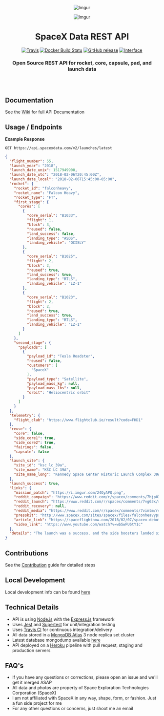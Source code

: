 <div align="center">

![Imgur](http://i.imgur.com/eL73Iit.png)

![Imgur](https://i.imgur.com/l0y1El1.jpg)

# SpaceX Data REST API

[![Travis](https://img.shields.io/travis/r-spacex/SpaceX-API.svg?style=flat-square)](https://travis-ci.org/r-spacex/SpaceX-API)
[![Docker Build Statu](https://img.shields.io/docker/build/jakewmeyer/spacex-api.svg?style=flat-square)](https://hub.docker.com/r/jakewmeyer/spacex-api/)
[![GitHub release](https://img.shields.io/github/release/r-spacex/SpaceX-API.svg?style=flat-square)]()
[![Interface](https://img.shields.io/badge/interface-REST-brightgreen.svg?style=flat-square)]()

### Open Source REST API for rocket, core, capsule, pad, and launch data
<br></br>

</div>

## Documentation
See the [Wiki](https://github.com/r-spacex/SpaceX-API/wiki) for full API Documentation

## Usage / Endpoints

**Example Response**

```http
GET https://api.spacexdata.com/v2/launches/latest
```

```json
{
  "flight_number": 55,
  "launch_year": "2018",
  "launch_date_unix": 1517949900,
  "launch_date_utc": "2018-02-06T20:45:00Z",
  "launch_date_local": "2018-02-06T15:45:00-05:00",
  "rocket": {
    "rocket_id": "falconheavy",
    "rocket_name": "Falcon Heavy",
    "rocket_type": "FT",
    "first_stage": {
      "cores": [
        {
          "core_serial": "B1033",
          "flight": 1,
          "block": 3,
          "reused": false,
          "land_success": false,
          "landing_type": "ASDS",
          "landing_vehicle": "OCISLY"
        },
        {
          "core_serial": "B1025",
          "flight": 2,
          "block": 2,
          "reused": true,
          "land_success": true,
          "landing_type": "RTLS",
          "landing_vehicle": "LZ-1"
        },
        {
          "core_serial": "B1023",
          "flight": 2,
          "block": 2,
          "reused": true,
          "land_success": true,
          "landing_type": "RTLS",
          "landing_vehicle": "LZ-1"
        }
      ]
    },
    "second_stage": {
      "payloads": [
        {
          "payload_id": "Tesla Roadster",
          "reused": false,
          "customers": [
            "SpaceX"
          ],
          "payload_type": "Satellite",
          "payload_mass_kg": null,
          "payload_mass_lbs": null,
          "orbit": "Heliocentric orbit"
        }
      ]
    }
  },
  "telemetry": {
    "flight_club": "https://www.flightclub.io/result?code=FHD1"
  },
  "reuse": {
    "core": false,
    "side_core1": true,
    "side_core2": true,
    "fairings": false,
    "capsule": false
  },
  "launch_site": {
    "site_id": "ksc_lc_39a",
    "site_name": "KSC LC 39A",
    "site_name_long": "Kennedy Space Center Historic Launch Complex 39A"
  },
  "launch_success": true,
  "links": {
    "mission_patch": "https://i.imgur.com/24OyAPQ.png",
    "reddit_campaign": "https://www.reddit.com/r/spacex/comments/7hjp03/falcon_heavy_demo_launch_campaign_thread/",
    "reddit_launch": "https://www.reddit.com/r/spacex/comments/7vg63x/rspacex_falcon_heavy_test_flight_official_launch/",
    "reddit_recovery": null,
    "reddit_media": "https://www.reddit.com/r/spacex/comments/7vimtm/rspacex_falcon_heavy_test_flight_media_thread/",
    "presskit": "http://www.spacex.com/sites/spacex/files/falconheavypresskit_v1.pdf",
    "article_link": "https://spaceflightnow.com/2018/02/07/spacex-debuts-worlds-most-powerful-rocket-sends-tesla-toward-the-asteroid-belt/",
    "video_link": "https://www.youtube.com/watch?v=wbSwFU6tY1c"
  },
  "details": "The launch was a success, and the side boosters landed simultaneously at adjacent ground pads. Drone ship landing of the central core failed. Final burn to heliocentric mars-earth orbit was successful after the second stage and payload passed through the Van Allen belts."
}
```

## Contributions
See the [Contribution](https://github.com/r-spacex/SpaceX-API/blob/master/CONTRIBUTING.md) guide for detailed steps

## Local Development
Local development info can be found [here](https://github.com/r-spacex/SpaceX-API/wiki/Local-Development)

## Technical Details
* API is using [Node.js](https://nodejs.org/en/) with the [Express.js](https://expressjs.com/) framework
* Uses [Jest](https://facebook.github.io/jest/) and [Supertest](https://github.com/visionmedia/supertest) for unit/integration testing
* Uses [Travis CI](https://travis-ci.org/) for continuous integration/delivery
* All data stored in a [MongoDB Atlas](https://www.mongodb.com/cloud/atlas) 3 node replica set cluster
* Latest database mongodump available [here](https://drive.google.com/drive/folders/0B2DdgKR4GR4xdk1sRGowcUZXeE0?usp=sharing)
* API deployed on a [Heroku](https://www.heroku.com/) pipeline with pull request, staging and production servers

## FAQ's
* If you have any questions or corrections, please open an issue and we'll get it merged ASAP
* All data and photos are property of Space Exploration Technologies Corporation (SpaceX)
* I am not affiliated with SpaceX in any way, shape, form, or fashion. Just a fun side project for me
* For any other questions or concerns, just shoot me an email

